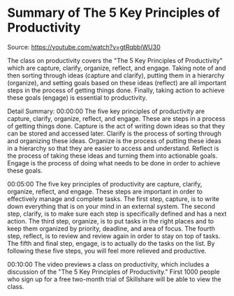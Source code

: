 # Summary of The 5 Key Principles of Productivity

Source: https://youtube.com/watch?v=gtRqbbiWU30

The class on productivity covers the "The 5 Key Principles of Productivity" which are capture, clarify, organize, reflect, and engage. Taking note of and then sorting through ideas (capture and clarify), putting them in a hierarchy (organize), and setting goals based on these ideas (reflect) are all important steps in the process of getting things done. Finally, taking action to achieve these goals (engage) is essential to productivity.

Detail Summary: 
00:00:00
The five key principles of productivity are capture, clarify, organize, reflect, and engage. These are steps in a process of getting things done. Capture is the act of writing down ideas so that they can be stored and accessed later. Clarify is the process of sorting through and organizing these ideas. Organize is the process of putting these ideas in a hierarchy so that they are easier to access and understand. Reflect is the process of taking these ideas and turning them into actionable goals. Engage is the process of doing what needs to be done in order to achieve these goals.

00:05:00
The five key principles of productivity are capture, clarify, organize, reflect, and engage. These steps are important in order to effectively manage and complete tasks. The first step, capture, is to write down everything that is on your mind in an external system. The second step, clarify, is to make sure each step is specifically defined and has a next action. The third step, organize, is to put tasks in the right places and to keep them organized by priority, deadline, and area of focus. The fourth step, reflect, is to review and review again in order to stay on top of tasks. The fifth and final step, engage, is to actually do the tasks on the list. By following these five steps, you will feel more relieved and productive.

00:10:00
The video previews a class on productivity, which includes a discussion of the "The 5 Key Principles of Productivity." First 1000 people who sign up for a free two-month trial of Skillshare will be able to view the class.

